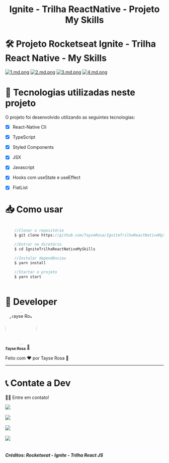 <h1 align="center">Ignite - Trilha ReactNative - Projeto My Skills </h1>

# 🛠 Projeto Rocketseat Ignite - Trilha React Native - My Skills
[![1.md.png](https://gustavosouza.dev.br/images/images/2021/07/11/1.md.png)](https://gustavosouza.dev.br/images/image/Ft63)
[![2.md.png](https://gustavosouza.dev.br/images/images/2021/07/11/2.md.png)](https://gustavosouza.dev.br/images/image/FTnx)
[![3.md.png](https://gustavosouza.dev.br/images/images/2021/07/11/3.md.png)](https://gustavosouza.dev.br/images/image/Fp5L)
[![4.md.png](https://gustavosouza.dev.br/images/images/2021/07/11/4.md.png)](https://gustavosouza.dev.br/images/image/F5Co)


# 🚀 Tecnologias utilizadas neste projeto
O projeto foi desenvolvido utilizando as seguintes tecnologias:

- [x] React-Native Cli
- [x] TypeScript
- [x] Styled Components
- [x] JSX
- [x] Javascript
- [x] Hooks com useState e useEffect
- [x] FlatList


# 📥 Como usar
```js

    //Clonar o repositório
    $ git clone https://github.com/TayseRosa/IgniteTrilhaReactNativeMySkills.git

    //Entrar no diretório
    $ cd IgniteTrilhaReactNativeMySkills

    //Instalar dependências
    $ yarn install 

    //Startar o projeto
    $ yarn start
    

``` 

# 🚀 Developer

<a href="https://www.tayserosa.dev">
 <img style="border-radius: 50%;" src="https://avatars.githubusercontent.com/u/31596454?v=4" width="100px;" alt="Tayse Rosa" style="border-radius:50%"/>
 <br />
 <sub><b>Tayse Rosa</b></sub></a> <a href="https://www.tayserosa.dev" title="Tayse Rosa">🚀</a>


Feito com ❤️ por Tayse Rosa 🚀

<hr />

# 📞 Contate a Dev

👋🏽 Entre em contato!


<a href="https://www.linkedin.com/in/tayse-rosa-3b683151/" target="_blank">
<img src="https://img.shields.io/static/v1?label=LinkedIn&message=Tayse Rosa&color=blue&style=for-the-badge&logo=linkedin"/>
</a>
<br/>
<br/>

<a href="https://github.com/TayseRosa/" target="_blank">
<img src="https://img.shields.io/static/v1?label=GitHub&message=Tayse Rosa&color=black&style=for-the-badge&logo=github"/>
</a>
<br/>
<br/>

<a href="https://api.whatsapp.com/send?phone=5551982368077" target="_blank">
<img src="https://img.shields.io/static/v1?label=whatsapp&message=Tayse Rosa&color=green&style=for-the-badge&logo=whatsapp"/>
</a>
<br/>
<br/>


<a href="https://www.tayserosa.dev" target="_blank">
<img src="https://img.shields.io/static/v1?label=Portfólio&message=Tayse Rosa&color=pink&style=for-the-badge&logo=portfolio"/>
</a>
<br/>
<br/>

<h5> Créditos: Rocketseat - Ignite - Trilha React JS </h5>